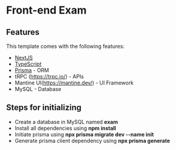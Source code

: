 # Front-end Exam

## Features

This template comes with the following features:
- [NextJS](https://nextjs.org/)
- [TypeScript](https://www.typescriptlang.org/)
- [Prisma](https://www.prisma.io/) - ORM
- tRPC (https://trpc.io/) - APIs
- Mantine UI(https://mantine.dev/) - UI Framework
- MySQL - Database

## Steps for initializing

* Create a database in MySQL named **exam**
* Install all dependencies using **npm install**
* Initiate prisma using **npx prisma migrate dev --name init**
* Generate prisma client dependency using **npx prisma generate**
